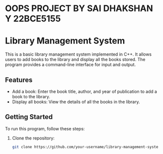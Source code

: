 # OOPS PROJECT BY SAI DHAKSHAN Y 22BCE5155
# Library Management System

This is a basic library management system implemented in C++. It allows users to add books to the library and display all the books stored. The program provides a command-line interface for input and output.

## Features

- Add a book: Enter the book title, author, and year of publication to add a book to the library.
- Display all books: View the details of all the books in the library.

## Getting Started

To run this program, follow these steps:

1. Clone the repository:

   ```bash
   git clone https://github.com/your-username/library-management-system.git
